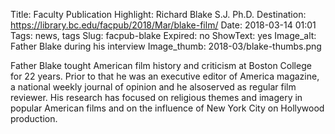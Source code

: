 Title: Faculty Publication Highlight: Richard Blake S.J. Ph.D. 
Destination: https://library.bc.edu/facpub/2018/Mar/blake-film/
Date: 2018-03-14 01:01 
Tags: news, tags 
Slug: facpub-blake
Expired: no
ShowText: yes
Image_alt: Father Blake during his interview
Image_thumb: 2018-03/blake-thumbs.png

Father Blake t​ought American film history and criticism​ at Boston College for 22 years​. Prior to that he was ​an executive editor of America magazine, a national weekly journal of opinion​ and he ​also ​served as regular film reviewer. His research has focused on religious themes and imagery in popular American films and on the influence of New York City on Hollywood production.